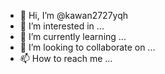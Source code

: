 - 👋 Hi, I’m @kawan2727yqh
- 👀 I’m interested in ...
- 🌱 I’m currently learning ...
- 💞️ I’m looking to collaborate on ...
- 📫 How to reach me ...

<!---
kawan2727yqh/kawan2727yqh is a ✨ special ✨ repository because its `README.md` (this file) appears on your GitHub profile.
You can click the Preview link to take a look at your changes.
--->
